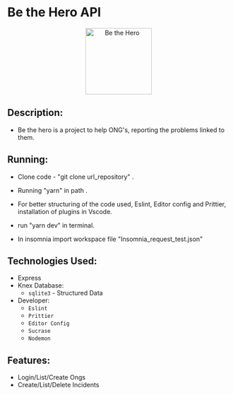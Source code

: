 <head>
	<h1>  Be the Hero API</h1>
</head>
<body>
	<p align="center">
  <img src="mercado.png" width="150" title="Be the Hero">
</p>
<div>

  ##  Description:
   - Be the hero is a project to help ONG's, reporting the problems linked to them.

  ##  Running:
   - Clone code - "git clone url_repository" .
   - Running "yarn" in path .
   - For better structuring of the code used, Eslint, Editor config and Prittier, installation of plugins in Vscode.

   - run "yarn dev" in terminal.

   - In insomnia import workspace file "Insomnia_request_test.json"

   ##  Technologies Used:
   - Express
   - Knex
   Database:
        - `sqlite3` - Structured Data
   - Developer:
        - `Eslint`
        - `Prittier`
        - `Editor Config`
        - `Sucrase`
        - `Nodemon`

  ## Features:
  - Login/List/Create Ongs
  - Create/List/Delete Incidents


</div>

</body>
